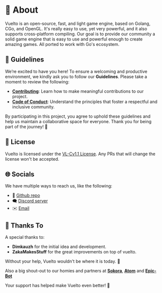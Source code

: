 # 👋 About

Vuelto is an open-source, fast, and light game engine, based on Golang, CGo, and OpenGL. It's really easy to use, yet very powerful, and it also supports cross-platform compiling. Our goal is to provide our community a solid game engine that is easy to use and powerful enough to create amazing games. All ported to work with Go's ecosystem.

## 📖 Guidelines

We’re excited to have you here! To ensure a welcoming and productive environment, we kindly ask you to follow our **Guidelines**. Please take a moment to review the following:

- **[Contributing](https://vuelto.pp.ua/about/contributing/)**: Learn how to make meaningful contributions to our project.
- **[Code of Conduct](https://vuelto.pp.ua/about/coc/)**: Understand the principles that foster a respectful and inclusive community.

By participating in this project, you agree to uphold these guidelines and help us maintain a collaborative space for everyone. Thank you for being part of the journey! 🚀

## 🔐 License

Vuelto is licensed under the [VL-Cv1.1 License](https://vuelto.pp.ua/about/license). Any PRs that will change the license won't be accepted.

## 🌐 Socials

We have multiple ways to reach us, like the following:

- 🐙 [Github repo](https://vuelto.pp.ua/repo)
- 🗨️ [Discord server](https://vuelto.pp.ua/discord)
- ✉️ [Email](mailto:dima@vuelto.pp.ua)

## 🙌 Thanks To

A special thanks to:

- **Dimkauzh** for the initial idea and development.
- **ZakaMakesStuff** for the great improvements on top of vuelto.

Without your help, Vuelto wouldn't be where it is today. 🙌

Also a big shout-out to our homies and partners at [**Sokora**](https://sokora.org), [**Atom**](https://atomlabs.ie) and [**Epic-Bot**](https://bamb.cl/epic-bot/)

Your support has helped make Vuelto even better! 🤝

